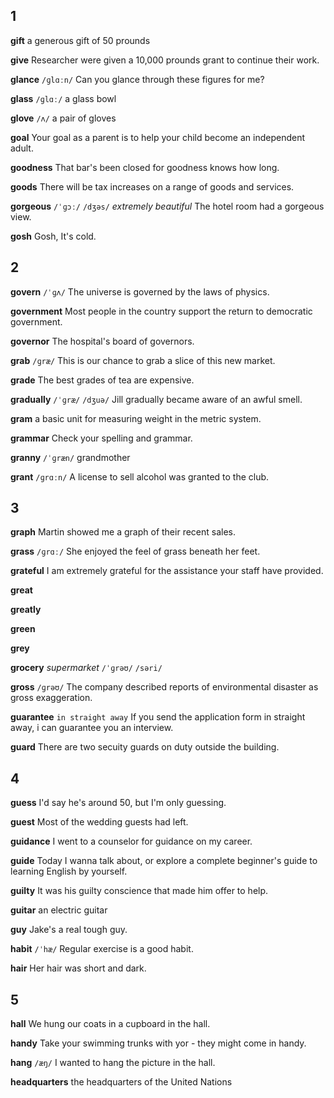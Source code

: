 ## 1
**gift** 
a generous gift of 50 prounds

**give** 
Researcher were given a 10,000 prounds grant to continue their work.

**glance** 
`/ɡlɑːn/`
Can you glance through these figures for me?

**glass** 
`/ɡlɑː/`
a glass bowl

**glove**
`/ʌ/` 
a pair of gloves

**goal** 
Your goal as a parent is to help your child become an independent adult.

**goodness**
That bar's been closed for goodness knows how long. 

**goods** 
There will be tax increases on a range of goods and services.

**gorgeous** 
`/ˈɡɔː/` `/dʒəs/`
*extremely beautiful*
The hotel room had a gorgeous view.

**gosh** 
Gosh, It's cold.

## 2
**govern** 
`/ˈɡʌ/`
The universe is governed by the laws of physics.

**government** 
Most people in the country support the return to democratic government.

**governor** 
The hospital's board of governors.

**grab** 
`/ɡræ/`
This is our chance to grab a slice of this new market.

**grade** 
The best grades of tea are expensive.

**gradually** 
`/ˈɡræ/` `/dʒuə/`
Jill gradually became aware of an awful smell.

**gram** 
a basic unit for measuring weight in the metric system.

**grammar** 
Check your spelling and grammar.

**granny** 
`/ˈɡræn/`
grandmother

**grant** 
`/ɡrɑːn/`
A license to sell alcohol was granted to the club.

## 3
**graph** 
Martin showed me a graph of their recent sales.

**grass** 
`/ɡrɑː/`
She enjoyed the feel of grass beneath her feet.

**grateful** 
I am extremely grateful for the assistance your staff have provided.

**great** 

**greatly** 

**green** 

**grey** 

**grocery**
*supermarket*
`/ˈɡrəʊ/` `/səri/`

**gross** 
`/ɡrəʊ/`
The company described reports of environmental disaster as gross exaggeration.

**guarantee** 
`in straight away`
If you send the application form in straight away, i can guarantee you an interview.

**guard** 
There are two secuity guards on duty outside the building.

## 4
**guess** 
I'd say he's around 50, but I'm only guessing.

**guest** 
Most of the wedding guests had left.

**guidance** 
I went to a counselor for guidance on my career.

**guide**
Today I wanna talk about, or explore a complete beginner's guide to learning English by yourself.

**guilty** 
It was his guilty conscience that made him offer to help.

**guitar** 
an electric guitar

**guy** 
Jake's a real tough guy.

**habit** 
`/ˈhæ/`
Regular exercise is a good habit.

**hair** 
Her hair was short and dark.

## 5
**hall** 
We hung our coats in a cupboard in the hall.

**handy** 
Take your swimming trunks with yor - they might come in handy.

**hang** 
`/æŋ/`
I wanted to hang the picture in the hall.

**headquarters** 
the headquarters of the United Nations
